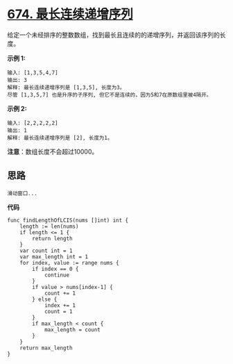 # [674. 最长连续递增序列](https://leetcode-cn.com/problems/longest-continuous-increasing-subsequence/)

给定一个未经排序的整数数组，找到最长且连续的的递增序列，并返回该序列的长度。

 

**示例 1:**

```
输入: [1,3,5,4,7]
输出: 3
解释: 最长连续递增序列是 [1,3,5], 长度为3。
尽管 [1,3,5,7] 也是升序的子序列, 但它不是连续的，因为5和7在原数组里被4隔开。 
```

**示例 2:**

```
输入: [2,2,2,2,2]
输出: 1
解释: 最长连续递增序列是 [2], 长度为1。
```

**注意**：数组长度不会超过10000。



## **思路**

```
滑动窗口...
```

**代码**

```
func findLengthOfLCIS(nums []int) int {
	length := len(nums)
	if length <= 1 {
		return length
	}
	var count int = 1
	var max_length int = 1
	for index, value := range nums {
		if index == 0 {
			continue
		}
		if value > nums[index-1] {
			count += 1
		} else {
			index += 1
			count = 1
		}
		if max_length < count {
			max_length = count
		}
	}
	return max_length
}
```

